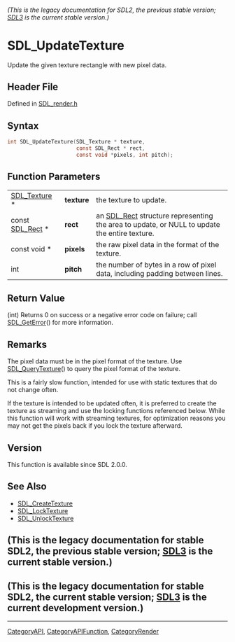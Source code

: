 ###### (This is the legacy documentation for SDL2, the previous stable version; [SDL3](https://wiki.libsdl.org/SDL3/) is the current stable version.)
# SDL_UpdateTexture

Update the given texture rectangle with new pixel data.

## Header File

Defined in [SDL_render.h](https://github.com/libsdl-org/SDL/blob/SDL2/include/SDL_render.h)

## Syntax

```c
int SDL_UpdateTexture(SDL_Texture * texture,
                      const SDL_Rect * rect,
                      const void *pixels, int pitch);
```

## Function Parameters

|                              |             |                                                                                                          |
| ---------------------------- | ----------- | -------------------------------------------------------------------------------------------------------- |
| [SDL_Texture](SDL_Texture) * | **texture** | the texture to update.                                                                                   |
| const [SDL_Rect](SDL_Rect) * | **rect**    | an [SDL_Rect](SDL_Rect) structure representing the area to update, or NULL to update the entire texture. |
| const void *                 | **pixels**  | the raw pixel data in the format of the texture.                                                         |
| int                          | **pitch**   | the number of bytes in a row of pixel data, including padding between lines.                             |

## Return Value

(int) Returns 0 on success or a negative error code on failure; call
[SDL_GetError](SDL_GetError)() for more information.

## Remarks

The pixel data must be in the pixel format of the texture. Use
[SDL_QueryTexture](SDL_QueryTexture)() to query the pixel format of the
texture.

This is a fairly slow function, intended for use with static textures that
do not change often.

If the texture is intended to be updated often, it is preferred to create
the texture as streaming and use the locking functions referenced below.
While this function will work with streaming textures, for optimization
reasons you may not get the pixels back if you lock the texture afterward.

## Version

This function is available since SDL 2.0.0.

## See Also

- [SDL_CreateTexture](SDL_CreateTexture)
- [SDL_LockTexture](SDL_LockTexture)
- [SDL_UnlockTexture](SDL_UnlockTexture)


## (This is the legacy documentation for stable SDL2, the previous stable version; [SDL3](https://wiki.libsdl.org/SDL3/) is the current stable version.)



## (This is the legacy documentation for stable SDL2, the current stable version; [SDL3](https://wiki.libsdl.org/SDL3/) is the current development version.)



----
[CategoryAPI](CategoryAPI), [CategoryAPIFunction](CategoryAPIFunction), [CategoryRender](CategoryRender)

